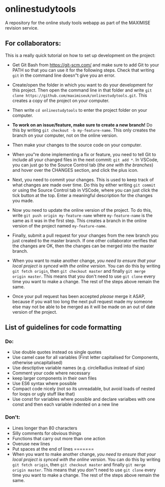 # onlinestudytools

A repository for the online study tools webapp as part of the MAXIMISE revision service.

## For collaborators:

This is a really quick tutorial on how to set up development on the project:

-   Get Git Bash from https://git-scm.com/ and make sure to add Git to your PATH so that you can use it for the following steps. Check that writing `git` in the command line doesn"t give you an error.

-   Create/open the folder in which you want to do your development for this project. Then open the command line in that folder and write `git clone https://github.com/maximiseuk/onlinestudytools.git`. This creates a copy of the project on your computer.

-   Then write `cd onlinestudytools` to enter the project folder on your computer.

-   **To work on an issue/feature, make sure to create a new branch!** Do this by writing `git checkout -b my-feature-name`. This only creates the branch on your computer, not on the online version.

-   Then make your changes to the source code on your computer.

-   When you"re done implementing a fix or feature, you need to tell Git to include all your changed files in the next commit: `git add *`. In VSCode, you can just go to the Source Control tab (_the one with the branches_) and hover over the CHANGES section, and click the plus icon.

-   Next, you need to commit your changes. This is used to keep track of what changes are made over time. Do this by either writing `git commit` or using the Source Control tab in VSCode, where you can just click the tick button at the top. Enter a meaningful description for the changes you made.

-   Now you need to update the online version of the project. To do this, write `git push origin my-feature-name` where `my-feature-name` is the same as it was in the first step. This creates a branch in the online version of the project named `my-feature-name`.

-   Finally, submit a pull request for your changes from the new branch you just created to the master branch. If one other collaborator verifies that the changes are OK, then the changes can be merged into the master branch.

- When you want to make another change, *you need to ensure that your local project is synced with the online version*. You can do this by writing `git fetch origin`, then `git checkout master` and finally `git merge origin master`. This means that you don't need to use `git clone` every time you want to make a change. The rest of the steps above remain the same.

 - Once your pull request has been accepted *please* merge it ASAP, because if you wait too long the next pull request made my someone else may not be able to be merged as it will be made on an out of date version of the project.

## List of guidelines for code formatting

### Do:
 - Use double quotes instead os single quotes
 - Use camel case for all variables (First letter capitalised for Components, otherwise uncapitalised)
 - Use desctiptive variable names (e.g. circleRadius instead of size)
 - Comment your code where necessary
 - keep larger components in their own files
 - Use ES6 syntax where possible
 - Compact code nicely (not so its unreadable, but avoid loads of nested for loops or ugly stuff like that)
 - Use const for variables where possible and declare varialbes with one const and then each variable indented on a new line

### Don't:
 - Lines longer than 80 characters
 - Silly comments for obvious things
 - Functions that carry out more than one action
 - Overuse new lines
 - Put spaces at the end of lines
=======
- When you want to make another change, *you need to ensure that your local project is synced with the online version*. You can do this by writing `git fetch origin`, then `git checkout master` and finally `git merge origin master`. This means that you don"t need to use `git clone` every time you want to make a change. The rest of the steps above remain the same.
